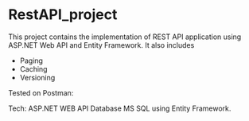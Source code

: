 # RestAPI_project

This project contains the implementation of REST API application using ASP.NET Web API and Entity Framework.
It also includes
- Paging
- Caching
- Versioning

Tested on Postman:

Tech: 
ASP.NET WEB API
Database MS SQL using Entity Framework.
